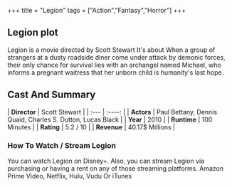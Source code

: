+++
title = "Legion"
tags = ["Action","Fantasy","Horror"]
+++
## Legion plot
Legion is a movie directed by Scott Stewart It's about When a group of strangers at a dusty roadside diner come under attack by demonic forces, their only chance for survival lies with an archangel named Michael, who informs a pregnant waitress that her unborn child is humanity's last hope.
## Cast And Summary
| **Director**      | Scott Stewart |
    | :---        |    :----:   |
    |  **Actors** | Paul Bettany, Dennis Quaid, Charles S. Dutton, Lucas Black |
    | **Year**   | 2010    |
    |  **Runtime** | 100 Minutes |
    |  **Rating** | 5.2 / 10 | 
    |  **Revenue** | 40.17$ Millions |
### How To Watch / Stream Legion
You can watch Legion on Disney+.
Also, you can stream Legion via purchasing or having a rent on any of those streaming platforms.
Amazon Prime Video, Netflix, Hulu, Vudu Or iTunes